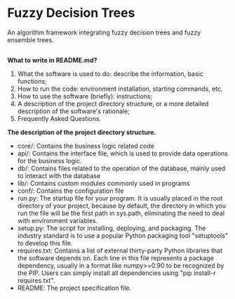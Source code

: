 # Fuzzy Decision Trees
An algorithm framework integrating fuzzy decision trees and fuzzy ensemble trees.

##
**What to write in README.md?**
1. What the software is used to do: describe the information, basic functions;
2. How to run the code: environment installation, starting commands, etc.
3. How to use the software (briefly): instructions;
4. A description of the project directory structure, or a more detailed description of the software's rationale;
5. Frequently Asked Questions.

**The description of the project directory structure.**
- core/: Contains the business logic related code
- api/: Contains the interface file, which is used to provide data operations for the business logic.
- db/: Contains files related to the operation of the database, mainly used to interact with the database
- lib/: Contains custom modules commonly used in programs
- conf/: Contains the configuration file
- run.py: The startup file for your program. It is usually placed in the root directory of your project, because by default, the directory in which you run the file will be the first path in sys.path, eliminating the need to deal with environment variables.
- setup.py: The script for installing, deploying, and packaging. The industry standard is to use a popular Python packaging tool "setuptools" to develop this file.
- requires.txt: Contains a list of external thirty-party Python libraries that the software depends on. Each line in this file represents a package dependency, usually in a format like numpy>=0.90 to be recognized by the PIP. Users can simply install all dependencies using "pip install-r requires.txt".
- README: The project specification file.
##


